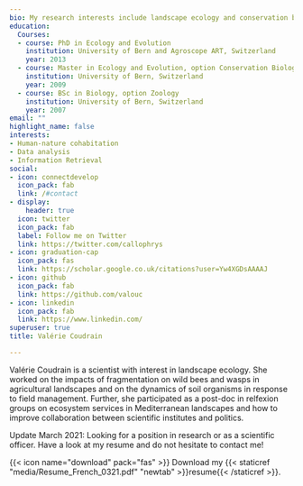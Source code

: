 ```yaml
---
bio: My research interests include landscape ecology and conservation biology.
education:
  Courses:
  - course: PhD in Ecology and Evolution
    institution: University of Bern and Agroscope ART, Switzerland
    year: 2013
  - course: Master in Ecology and Evolution, option Conservation Biology
    institution: University of Bern, Switzerland
    year: 2009
  - course: BSc in Biology, option Zoology
    institution: University of Bern, Switzerland
    year: 2007
email: ""
highlight_name: false
interests:
- Human-nature cohabitation
- Data analysis
- Information Retrieval
social:
- icon: connectdevelop
  icon_pack: fab
  link: /#contact
- display:
    header: true
  icon: twitter
  icon_pack: fab
  label: Follow me on Twitter
  link: https://twitter.com/callophrys
- icon: graduation-cap
  icon_pack: fas
  link: https://scholar.google.co.uk/citations?user=Yw4XGDsAAAAJ
- icon: github
  icon_pack: fab
  link: https://github.com/valouc
- icon: linkedin
  icon_pack: fab
  link: https://www.linkedin.com/
superuser: true
title: Valérie Coudrain

---
```


Valérie Coudrain is a scientist with interest in landscape ecology. She worked on the impacts of fragmentation on wild bees and wasps in agricultural landscapes and on the dynamics of soil organisms in response to field management. Further, she participated as a post-doc in relfexion groups on ecosystem services in Mediterranean landscapes and how to improve collaboration between scientific institutes and politics.

Update March 2021: 
Looking for a position in research or as a scientific officer. Have a look at my resume and do not hesitate to contact me!

{{< icon name="download" pack="fas" >}} Download my {{< staticref "media/Resume_French_0321.pdf" "newtab" >}}resume{{< /staticref >}}.
